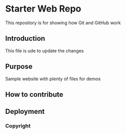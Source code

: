 # Starter Web Repo

This repository is for showing how Git and GitHub work

## Introduction
This file is ude to update the changes


## Purpose

Sample website with plenty of files for demos

## How to contribute


## Deployment

### Copyright

